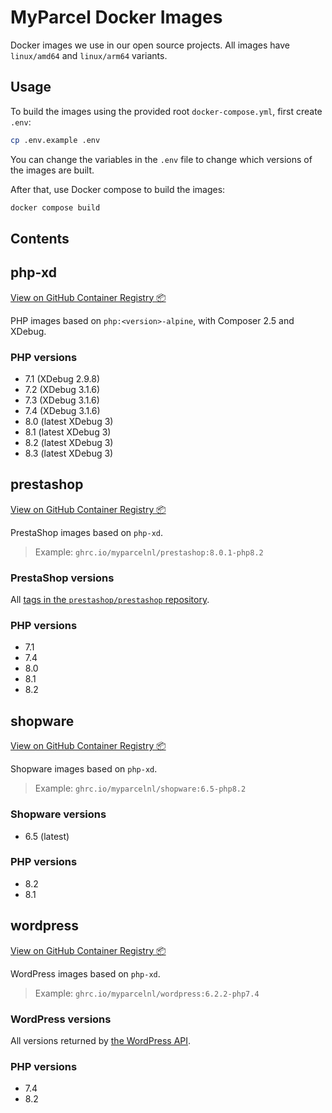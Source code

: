 # MyParcel Docker Images

Docker images we use in our open source projects. All images have `linux/amd64` and `linux/arm64` variants.

## Usage

To build the images using the provided root `docker-compose.yml`, first create `.env`:

```bash
cp .env.example .env
```

You can change the variables in the `.env` file to change which versions of the images are built.

After that, use Docker compose to build the images:

```bash
docker compose build
```

## Contents

## php-xd

[View on GitHub Container Registry 📦](https://ghcr.io/myparcelnl/php-xd)

PHP images based on `php:<version>-alpine`, with Composer 2.5 and XDebug.

### PHP versions

- 7.1 (XDebug 2.9.8)
- 7.2 (XDebug 3.1.6)
- 7.3 (XDebug 3.1.6)
- 7.4 (XDebug 3.1.6)
- 8.0 (latest XDebug 3)
- 8.1 (latest XDebug 3)
- 8.2 (latest XDebug 3)
- 8.3 (latest XDebug 3)

## prestashop

[View on GitHub Container Registry 📦](https://ghcr.io/myparcelnl/prestashop)

PrestaShop images based on `php-xd`.

> Example: `ghrc.io/myparcelnl/prestashop:8.0.1-php8.2`

### PrestaShop versions

All [tags in the `prestashop/prestashop` repository](https://api.github.com/repos/PrestaShop/PrestaShop/tags).

### PHP versions

- 7.1
- 7.4
- 8.0
- 8.1
- 8.2

## shopware

[View on GitHub Container Registry 📦](https://ghcr.io/myparcelnl/shopware)

Shopware images based on `php-xd`.

> Example: `ghrc.io/myparcelnl/shopware:6.5-php8.2`

### Shopware versions

- 6.5 (latest)

### PHP versions

- 8.2
- 8.1

## wordpress

[View on GitHub Container Registry 📦](https://ghcr.io/myparcelnl/wordpress)

WordPress images based on `php-xd`.

> Example: `ghrc.io/myparcelnl/wordpress:6.2.2-php7.4`

### WordPress versions

All versions returned by [the WordPress API](https://api.wordpress.org/core/version-check/1.7/).

### PHP versions

- 7.4
- 8.2
